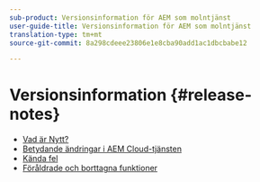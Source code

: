 ```yaml
---
sub-product: Versionsinformation för AEM som molntjänst
user-guide-title: Versionsinformation för AEM som molntjänst
translation-type: tm+mt
source-git-commit: 8a298cdeee23806e1e8cba90add1ac1dbcbabe12

---
```



# Versionsinformation {#release-notes}

+ [Vad är Nytt?](what-is-new.md)
+ [Betydande ändringar i AEM Cloud-tjänsten](aem-cloud-changes.md)
+ [Kända fel](known-issues.md)
+ [Föråldrade och borttagna funktioner](deprecated-removed-features.md)
